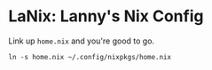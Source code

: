 # LaNix: Lanny's Nix Config

Link up `home.nix` and you're good to go.

```
ln -s home.nix ~/.config/nixpkgs/home.nix
```
